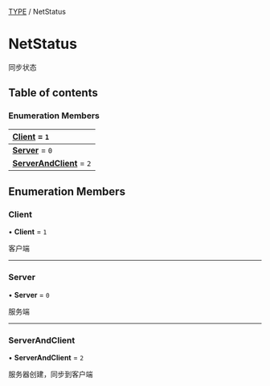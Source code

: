 [TYPE](../groups/Core.TYPE.md) / NetStatus

# NetStatus <Badge type="tip" text="Enumeration" /> <Score text="NetStatus" />

<p class="content-big">

同步状态

</p>

## Table of contents

### Enumeration Members <Score text="Enumeration" /> 
| **[Client](mw.NetStatus.md#client)** = ``1``  |
| :----- |
| **[Server](mw.NetStatus.md#server)** = ``0`` |
| **[ServerAndClient](mw.NetStatus.md#serverandclient)** = ``2`` |

## Enumeration Members

### Client <Score text="Client" /> 

• **Client** = ``1``

客户端

___

### Server <Score text="Server" /> 

• **Server** = ``0``

服务端

___

### ServerAndClient <Score text="ServerAndClient" /> 

• **ServerAndClient** = ``2``

服务器创建，同步到客户端
